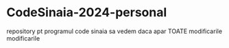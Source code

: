 # CodeSinaia-2024-personal
repository pt programul code sinaia
sa vedem daca apar TOATE modificarile modificarile